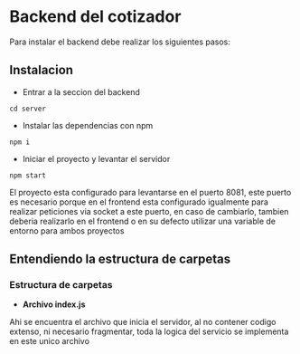 # Backend del cotizador

Para instalar el backend debe realizar los siguientes pasos:

## Instalacion

- Entrar a la seccion del backend
```
cd server
```

- Instalar las dependencias con npm
```
npm i 
```

- Iniciar el proyecto y levantar el servidor

```
npm start
```

El proyecto esta configurado para levantarse en el puerto 8081, este puerto es necesario porque en el frontend esta configurado igualmente para realizar peticiones via socket a este puerto, en caso de cambiarlo, tambien deberia realizarlo en el frontend o en su defecto utilizar una variable de entorno para ambos proyectos

## Entendiendo la estructura de carpetas

### Estructura de carpetas

- **Archivo index.js**

Ahi se encuentra el archivo que inicia el servidor, al no contener codigo extenso, ni necesario fragmentar, toda la logica del servicio se implementa en este unico archivo

